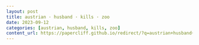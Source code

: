 ```yaml
---
layout: post
title: austrian · husband · kills · zoo
date: 2023-09-12
categories: [austrian, husband, kills, zoo]
content_url: https://papercliff.github.io/redirect/?q=austrian+husband+kills+zoo&tbs=cdr:1,cd_min:9/11/2023,cd_max:9/13/2023
---
```

